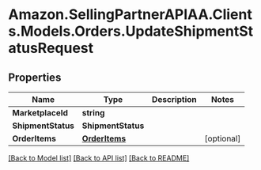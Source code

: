 # Amazon.SellingPartnerAPIAA.Clients.Models.Orders.UpdateShipmentStatusRequest
## Properties

Name | Type | Description | Notes
------------ | ------------- | ------------- | -------------
**MarketplaceId** | **string** |  | 
**ShipmentStatus** | **ShipmentStatus** |  | 
**OrderItems** | [**OrderItems**](OrderItems.md) |  | [optional] 

[[Back to Model list]](../README.md#documentation-for-models) [[Back to API list]](../README.md#documentation-for-api-endpoints) [[Back to README]](../README.md)

